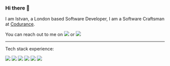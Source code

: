 ### Hi there 👋

I am Istvan, a London based Software Developer, I am a Software Craftsman at <a href="https://www.codurance.com/">Codurance</a>.  

You can reach out to me on <a href="https://www.linkedin.com/in/istvan-agardi-91701681/"><img src="https://img.shields.io/badge/LinkedIn-0077B5?style=for-the-badge&logo=linkedin&logoColor=white"></a> or <a href="mailto:istvan.agardi83@gmail.com"><img src="https://img.shields.io/badge/Gmail-D14836?style=for-the-badge&logo=gmail&logoColor=white"></a>

<hr>

Tech stack experience:

<img src="https://img.shields.io/badge/HTML5-E34F26?style=for-the-badge&logo=html5&logoColor=white"> <img src="https://img.shields.io/badge/CSS3-1572B6?style=for-the-badge&logo=css3&logoColor=white"> <img src="https://img.shields.io/badge/Sass-CC6699?style=for-the-badge&logo=sass&logoColor=white"> <img src="https://img.shields.io/badge/JavaScript-F7DF1E?style=for-the-badge&logo=javascript&logoColor=black"> <img src="https://img.shields.io/badge/React-20232A?style=for-the-badge&logo=react&logoColor=61DAFB"> <img src="https://img.shields.io/badge/Java-ED8B00?style=for-the-badge&logo=java&logoColor=white">



<!--
**iagardi/iagardi** is a ✨ _special_ ✨ repository because its `README.md` (this file) appears on your GitHub profile.

Here are some ideas to get you started:

- 🔭 I’m currently working on ...
- 🌱 I’m currently learning ...
- 👯 I’m looking to collaborate on ...
- 🤔 I’m looking for help with ...
- 💬 Ask me about ...
- 📫 How to reach me: ...
- 😄 Pronouns: ...
- ⚡ Fun fact: ...
-->
